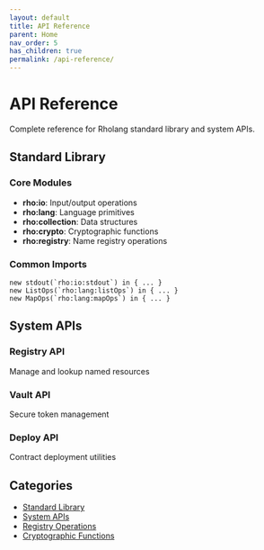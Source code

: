 ```yaml
---
layout: default
title: API Reference
parent: Home
nav_order: 5
has_children: true
permalink: /api-reference/
---
```


# API Reference

Complete reference for Rholang standard library and system APIs.

## Standard Library

### Core Modules

- **rho:io**: Input/output operations
- **rho:lang**: Language primitives
- **rho:collection**: Data structures
- **rho:crypto**: Cryptographic functions
- **rho:registry**: Name registry operations

### Common Imports

```rholang
new stdout(`rho:io:stdout`) in { ... }
new ListOps(`rho:lang:listOps`) in { ... }
new MapOps(`rho:lang:mapOps`) in { ... }
```

## System APIs

### Registry API
Manage and lookup named resources

### Vault API
Secure token management

### Deploy API
Contract deployment utilities

## Categories

- [Standard Library](stdlib.md)
- [System APIs](system-apis.md)
- [Registry Operations](registry.md)
- [Cryptographic Functions](crypto.md)